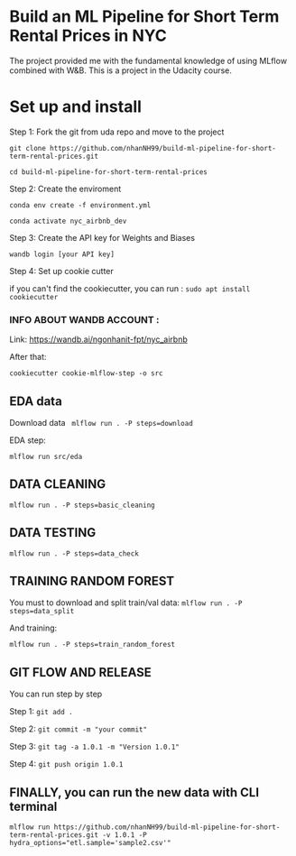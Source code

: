 # Build an ML Pipeline for Short Term Rental Prices in NYC

The project provided me with the fundamental knowledge of using MLflow combined with W&B. This is a project in the Udacity course.

# Set up and install 

Step 1: Fork the git from uda repo and move to the project

`
git clone https://github.com/nhanNH99/build-ml-pipeline-for-short-term-rental-prices.git
`

`
cd build-ml-pipeline-for-short-term-rental-prices 
`

Step 2: Create the enviroment 

`
conda env create -f environment.yml
`

`
conda activate nyc_airbnb_dev
`

Step 3: Create the API key for Weights and Biases

`
wandb login [your API key]
`

Step 4: Set up cookie cutter

if you can't find the cookiecutter, you can run :
`
sudo apt install cookiecutter
`

### INFO ABOUT WANDB ACCOUNT : 
Link: https://wandb.ai/ngonhanit-fpt/nyc_airbnb

After that:

`
cookiecutter cookie-mlflow-step -o src
`

## EDA data 

Download data ` mlflow run . -P steps=download`

EDA step: 

`
mlflow run src/eda
`

## DATA CLEANING


`
mlflow run . -P steps=basic_cleaning
`

## DATA TESTING

`
mlflow run . -P steps=data_check
`

## TRAINING RANDOM FOREST
You must to download and split train/val data: `mlflow run . -P steps=data_split`

And training: 

`
mlflow run . -P steps=train_random_forest
`

## GIT FLOW AND RELEASE 
You can run step by step

Step 1: 
`
git add .
`

Step 2: 
`
git commit -m "your commit"
`

Step 3: 
`
git tag -a 1.0.1 -m "Version 1.0.1"
`

Step 4: 
`
git push origin 1.0.1
`


## FINALLY, you can run the new data with CLI terminal 

`
mlflow run https://github.com/nhanNH99/build-ml-pipeline-for-short-term-rental-prices.git -v 1.0.1 -P hydra_options="etl.sample='sample2.csv'"
`



